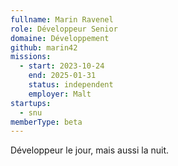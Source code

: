 ```yaml
---
fullname: Marin Ravenel
role: Développeur Senior
domaine: Développement
github: marin42
missions:
  - start: 2023-10-24
    end: 2025-01-31
    status: independent
    employer: Malt
startups:
  - snu
memberType: beta
---
```


Développeur le jour, mais aussi la nuit.
